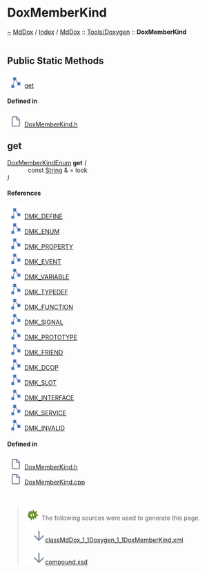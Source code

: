 <a id="doxmemberkind"></a>
<h1>DoxMemberKind</h1>
<a id="classMdDox_1_1Doxygen_1_1DoxMemberKind"></a>
<a href="https://github.com/CharlesCarley/MdDox">~</a>
<a href="indexpage.md#mddox">MdDox</a>
<span class="inline-text">/</span>
<a href="index.md#index">Index</a>
<span class="inline-text">/</span>
<a href="namespaceMdDox.md#">MdDox</a>
<span class="inline-text">::</span>
<a href="dir_b7487e7b43f0278857c63f4e9ad683a3.md#">Tools/Doxygen</a>
<span class="inline-text">::</span>
<span class="bold-text"><b>DoxMemberKind</b></span>
<br/>
<br/>
<a id="public-static-methods"></a>
<h2>Public Static Methods</h2>
<span class="icon-list-item"><a href="#get" class="icon-list-item"><img src="../images/class.svg" class="icon-list-item"/><span class="icon-list-item">get</span>
</a>
</span>
<br/>
<a id="defined-in"></a>
<h4>Defined in</h4>
<span class="icon-list-item"><a href="https://github.com/CharlesCarley/MdDox/blob/master//Tools/Doxygen/DoxMemberKind.h#L116" class="icon-list-item"><img src="../images/file.svg" class="icon-list-item"/><span class="icon-list-item">DoxMemberKind.h</span>
</a>
</span>
<br/>
<a id="get"></a>
<h2>get</h2>
<a href="namespaceMdDox_1_1Doxygen.md#doxmemberkindenum">DoxMemberKindEnum</a>
<span class="bold-text"><b>get</b></span>
<span class="italic-text"><i>(</i></span>
<div class="paragraph">
<span class="paragraph"><img src="../images/horSpace24px.svg"/><span class="inline-text">const </span>
<a href="namespaceMdDox.md#string">String</a>
<span class="inline-text"> &amp;</span>
<span class="inline-text"> = </span>
<span class="inline-text">look</span>
</span>
</div>
<span class="italic-text"><i>)</i></span>
<a id="references"></a>
<h4>References</h4>
<span class="icon-list-item"><a href="namespaceMdDox_1_1Doxygen.md#dmk_define" class="icon-list-item"><img src="../images/class.svg" class="icon-list-item"/><span class="icon-list-item">DMK_DEFINE</span>
</a>
</span>
<br/>
<span class="icon-list-item"><a href="namespaceMdDox_1_1Doxygen.md#dmk_enum" class="icon-list-item"><img src="../images/class.svg" class="icon-list-item"/><span class="icon-list-item">DMK_ENUM</span>
</a>
</span>
<br/>
<span class="icon-list-item"><a href="namespaceMdDox_1_1Doxygen.md#dmk_property" class="icon-list-item"><img src="../images/class.svg" class="icon-list-item"/><span class="icon-list-item">DMK_PROPERTY</span>
</a>
</span>
<br/>
<span class="icon-list-item"><a href="namespaceMdDox_1_1Doxygen.md#dmk_event" class="icon-list-item"><img src="../images/class.svg" class="icon-list-item"/><span class="icon-list-item">DMK_EVENT</span>
</a>
</span>
<br/>
<span class="icon-list-item"><a href="namespaceMdDox_1_1Doxygen.md#dmk_variable" class="icon-list-item"><img src="../images/class.svg" class="icon-list-item"/><span class="icon-list-item">DMK_VARIABLE</span>
</a>
</span>
<br/>
<span class="icon-list-item"><a href="namespaceMdDox_1_1Doxygen.md#dmk_typedef" class="icon-list-item"><img src="../images/class.svg" class="icon-list-item"/><span class="icon-list-item">DMK_TYPEDEF</span>
</a>
</span>
<br/>
<span class="icon-list-item"><a href="namespaceMdDox_1_1Doxygen.md#dmk_function" class="icon-list-item"><img src="../images/class.svg" class="icon-list-item"/><span class="icon-list-item">DMK_FUNCTION</span>
</a>
</span>
<br/>
<span class="icon-list-item"><a href="namespaceMdDox_1_1Doxygen.md#dmk_signal" class="icon-list-item"><img src="../images/class.svg" class="icon-list-item"/><span class="icon-list-item">DMK_SIGNAL</span>
</a>
</span>
<br/>
<span class="icon-list-item"><a href="namespaceMdDox_1_1Doxygen.md#dmk_prototype" class="icon-list-item"><img src="../images/class.svg" class="icon-list-item"/><span class="icon-list-item">DMK_PROTOTYPE</span>
</a>
</span>
<br/>
<span class="icon-list-item"><a href="namespaceMdDox_1_1Doxygen.md#dmk_friend" class="icon-list-item"><img src="../images/class.svg" class="icon-list-item"/><span class="icon-list-item">DMK_FRIEND</span>
</a>
</span>
<br/>
<span class="icon-list-item"><a href="namespaceMdDox_1_1Doxygen.md#dmk_dcop" class="icon-list-item"><img src="../images/class.svg" class="icon-list-item"/><span class="icon-list-item">DMK_DCOP</span>
</a>
</span>
<br/>
<span class="icon-list-item"><a href="namespaceMdDox_1_1Doxygen.md#dmk_slot" class="icon-list-item"><img src="../images/class.svg" class="icon-list-item"/><span class="icon-list-item">DMK_SLOT</span>
</a>
</span>
<br/>
<span class="icon-list-item"><a href="namespaceMdDox_1_1Doxygen.md#dmk_interface" class="icon-list-item"><img src="../images/class.svg" class="icon-list-item"/><span class="icon-list-item">DMK_INTERFACE</span>
</a>
</span>
<br/>
<span class="icon-list-item"><a href="namespaceMdDox_1_1Doxygen.md#dmk_service" class="icon-list-item"><img src="../images/class.svg" class="icon-list-item"/><span class="icon-list-item">DMK_SERVICE</span>
</a>
</span>
<br/>
<span class="icon-list-item"><a href="namespaceMdDox_1_1Doxygen.md#dmk_invalid" class="icon-list-item"><img src="../images/class.svg" class="icon-list-item"/><span class="icon-list-item">DMK_INVALID</span>
</a>
</span>
<br/>
<a id="defined-in"></a>
<h4>Defined in</h4>
<span class="icon-list-item"><a href="https://github.com/CharlesCarley/MdDox/blob/master//Tools/Doxygen/DoxMemberKind.h#L118" class="icon-list-item"><img src="../images/file.svg" class="icon-list-item"/><span class="icon-list-item">DoxMemberKind.h</span>
</a>
</span>
<br/>
<span class="icon-list-item"><a href="https://github.com/CharlesCarley/MdDox/blob/master//Tools/Doxygen/DoxMemberKind.cpp#L30" class="icon-list-item"><img src="../images/file.svg" class="icon-list-item"/><span class="icon-list-item">DoxMemberKind.cpp</span>
</a>
</span>
<br/>
<br/>
<br/>
<blockquote>
<img src="../images/debug.svg"/><span class="inline-text">The following sources were used to generate this page.</span>
<br/>
<span class="icon-list-item"><a href="../xml/classMdDox_1_1Doxygen_1_1DoxMemberKind.xml#L1" class="icon-list-item"><img src="../images/lookInside.svg" class="icon-list-item"/><span class="icon-list-item">classMdDox_1_1Doxygen_1_1DoxMemberKind.xml</span>
</a>
</span>
<br/>
<span class="icon-list-item"><a href="../xml/compound.xsd#L1" class="icon-list-item"><img src="../images/lookInside.svg" class="icon-list-item"/><span class="icon-list-item">compound.xsd</span>
</a>
</span>
</blockquote>
</div>
</div>
</body>
</html>

